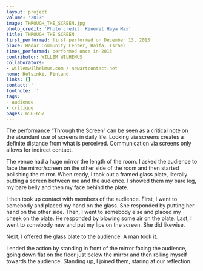 ```yaml
---
layout: project
volume: '2013'
image: THROUGH_THE_SCREEN.jpg
photo_credit: 'Photo credit: Kineret Haya Max'
title: THROUGH THE SCREEN
first_performed: first performed on December 13, 2013
place: Hadar Community Center, Haifa, Israel
times_performed: performed once in 2013
contributor: WILLEM WILHEMUS
collaborators:
- willemwilhelmus.com / newartcontact.net
home: Helsinki, Finland
links: []
contact: ''
footnote: ''
tags:
- audience
- critique
pages: 656-657
---
```


The performance “Through the Screen” can be seen as a critical note on the abundant use of screens in daily life. Looking via screens creates a definite distance from what is perceived. Communication via screens only allows for indirect contact.

The venue had a huge mirror the length of the room. I asked the audience to face the mirror/screen on the other side of the room and then started polishing the mirror. When ready, I took out a framed glass plate, literally putting a screen between me and the audience. I showed them my bare leg, my bare belly and then my face behind the plate.

I then took up contact with members of the audience. First, I went to somebody and placed my hand on the glass. She responded by putting her hand on the other side. Then, I went to somebody else and placed my cheek on the plate. He responded by blowing some air on the plate. Last, I went to somebody new and put my lips on the screen. She did likewise.

Next, I offered the glass plate to the audience. A man took it.

I ended the action by standing in front of the mirror facing the audience, going down flat on the floor just below the mirror and then rolling myself towards the audience. Standing up, I joined them, staring at our reflection.
